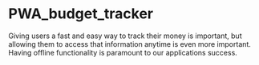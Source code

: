 # PWA_budget_tracker
Giving users a fast and easy way to track their money is important, but allowing them to access that information anytime is even more important. Having offline functionality is paramount to our applications success.

